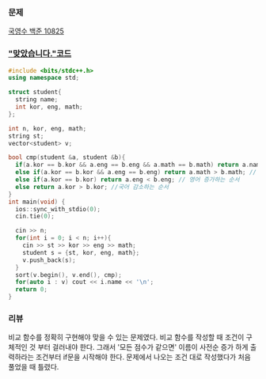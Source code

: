 ### 문제 

[국영수 백준 10825](https://www.acmicpc.net/problem/10825)


### ["맞았습니다."코드](http://boj.kr/f63ccd57e44544db855eae71ca857db4)

```c++
#include <bits/stdc++.h>
using namespace std;

struct student{
  string name;
  int kor, eng, math;
};

int n, kor, eng, math;
string st;
vector<student> v;

bool cmp(student &a, student &b){
  if(a.kor == b.kor && a.eng == b.eng && a.math == b.math) return a.name < b.name;
  else if(a.kor == b.kor && a.eng == b.eng) return a.math > b.math; // 수학 감소하는 순서
  else if(a.kor == b.kor) return a.eng < b.eng; // 영어 증가하는 순서
  else return a.kor > b.kor; //국어 감소하는 순서
}
int main(void) {
  ios::sync_with_stdio(0);
  cin.tie(0);

  cin >> n;
  for(int i = 0; i < n; i++){
    cin >> st >> kor >> eng >> math;
    student s = {st, kor, eng, math};
    v.push_back(s);
  }
  sort(v.begin(), v.end(), cmp);
  for(auto i : v) cout << i.name << '\n';
  return 0;
}

```

### 리뷰

비교 함수를 정확히 구현해야 맞을 수 있는 문제였다. 
비교 함수를 작성할 때 조건이 구체적인 것 부터 걸러내야 한다. 
그래서 '모든 점수가 같으면' 이름이 사전순 증가 하게 출력하라는 조건부터 if문을 시작해야 한다. 
문제에서 나오는 조건 대로 작성했다가 처음 풀었을 때 틀렸다. 
